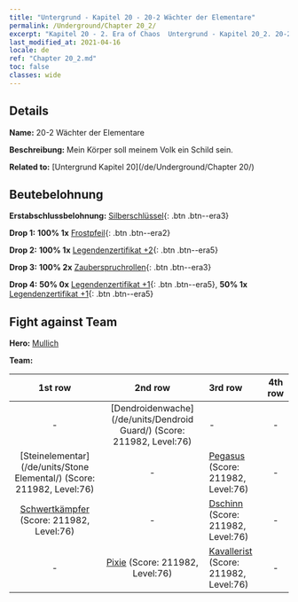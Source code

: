 ```yaml
---
title: "Untergrund - Kapitel 20 - 20-2 Wächter der Elementare"
permalink: /Underground/Chapter 20_2/
excerpt: "Kapitel 20 - 2. Era of Chaos  Untergrund - Kapitel 20_2. 20-2 Wächter der Elementare"
last_modified_at: 2021-04-16
locale: de
ref: "Chapter 20_2.md"
toc: false
classes: wide
---
```


## Details

 **Name:** 20-2 Wächter der Elementare

 **Beschreibung:** Mein Körper soll meinem Volk ein Schild sein.

 **Related to:** [Untergrund Kapitel 20](/de/Underground/Chapter 20/)

## Beutebelohnung

 **Erstabschlussbelohnung:** [Silberschlüssel](/de/Items/con_693/){: .btn .btn--era3}

 **Drop 1:** **100% 1x** [Frostpfeil](/de/Items/her_431/){: .btn .btn--era2}

 **Drop 2:** **100% 1x** [Legendenzertifikat +2](/de/Items/mat_81/){: .btn .btn--era5}

 **Drop 3:** **100% 2x** [Zauberspruchrollen](/de/Items/con_694/){: .btn .btn--era3}

 **Drop 4:** **50% 0x** [Legendenzertifikat +1](/de/Items/mat_74/){: .btn .btn--era5}, **50% 1x** [Legendenzertifikat +1](/de/Items/mat_74/){: .btn .btn--era5}


## Fight against Team
 **Hero:** [Mullich](/de/heroes/Mullich/)

 **Team:**


  | 1st row | 2nd row | 3rd row | 4th row |
  |:----:|:----:|:----|:----:|
  | - | [Dendroidenwache](/de/units/Dendroid Guard/) (Score: 211982, Level:76)  | - | - |
  | [Steinelementar](/de/units/Stone Elemental/) (Score: 211982, Level:76)  | - | [Pegasus](/de/units/Pegasus/) (Score: 211982, Level:76)  | - |
  | [Schwertkämpfer](/de/units/Swordsman/) (Score: 211982, Level:76)  | - | [Dschinn](/de/units/Genie/) (Score: 211982, Level:76)  | - |
  | - | [Pixie](/de/units/Sprite/) (Score: 211982, Level:76)  | [Kavallerist](/de/units/Cavalier/) (Score: 211982, Level:76)  | - |


